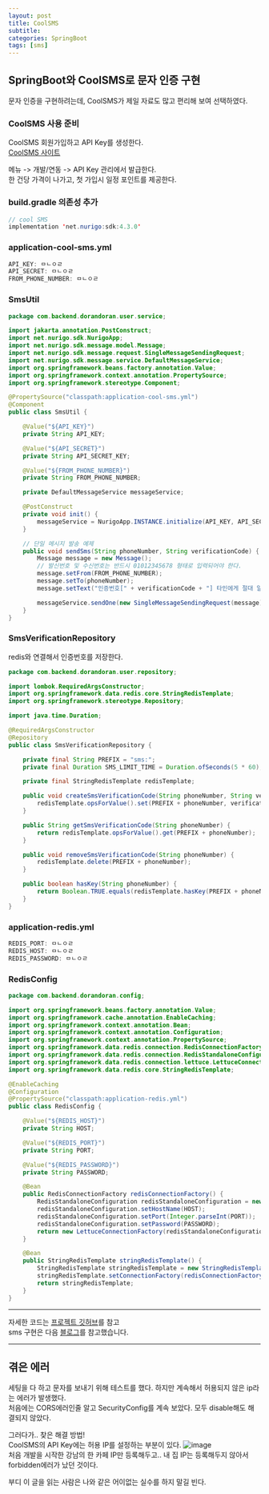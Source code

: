 ```yaml
---
layout: post
title: CoolSMS
subtitle: 
categories: SpringBoot
tags: [sms]
---
```

## SpringBoot와 CoolSMS로 문자 인증 구현
문자 인증을 구현하려는데, CoolSMS가 제일 자료도 많고 편리해 보여 선택하였다.

### CoolSMS 사용 준비
CoolSMS 회원가입하고 API Key를 생성한다.  
[CoolSMS 사이트](https://coolsms.co.kr/)  
  
메뉴 -> 개발/연동 -> API Key 관리에서 발급한다.  
한 건당 가격이 나가고, 첫 가입시 일정 포인트를 제공한다.  

### build.gradle 의존성 추가
```java
// cool SMS
implementation 'net.nurigo:sdk:4.3.0'
```

### application-cool-sms.yml
```java
API_KEY: ㅁㄴㅇㄹ
API_SECRET: ㅁㄴㅇㄹ
FROM_PHONE_NUMBER: ㅁㄴㅇㄹ
```

### SmsUtil
```java
package com.backend.dorandoran.user.service;

import jakarta.annotation.PostConstruct;
import net.nurigo.sdk.NurigoApp;
import net.nurigo.sdk.message.model.Message;
import net.nurigo.sdk.message.request.SingleMessageSendingRequest;
import net.nurigo.sdk.message.service.DefaultMessageService;
import org.springframework.beans.factory.annotation.Value;
import org.springframework.context.annotation.PropertySource;
import org.springframework.stereotype.Component;

@PropertySource("classpath:application-cool-sms.yml")
@Component
public class SmsUtil {

    @Value("${API_KEY}")
    private String API_KEY;

    @Value("${API_SECRET}")
    private String API_SECRET_KEY;

    @Value("${FROM_PHONE_NUMBER}")
    private String FROM_PHONE_NUMBER;

    private DefaultMessageService messageService;

    @PostConstruct
    private void init() {
        messageService = NurigoApp.INSTANCE.initialize(API_KEY, API_SECRET_KEY, "https://api.coolsms.co.kr");
    }

    // 단일 메시지 발송 예제
    public void sendSms(String phoneNumber, String verificationCode) {
        Message message = new Message();
        // 발신번호 및 수신번호는 반드시 01012345678 형태로 입력되어야 한다.
        message.setFrom(FROM_PHONE_NUMBER);
        message.setTo(phoneNumber);
        message.setText("인증번호[" + verificationCode + "] 타인에게 절대 알려주지 마세요.");

        messageService.sendOne(new SingleMessageSendingRequest(message));
    }
}
```

### SmsVerificationRepository
redis와 연결해서 인증번호를 저장한다.
```java
package com.backend.dorandoran.user.repository;

import lombok.RequiredArgsConstructor;
import org.springframework.data.redis.core.StringRedisTemplate;
import org.springframework.stereotype.Repository;

import java.time.Duration;

@RequiredArgsConstructor
@Repository
public class SmsVerificationRepository {

    private final String PREFIX = "sms:";
    private final Duration SMS_LIMIT_TIME = Duration.ofSeconds(5 * 60);

    private final StringRedisTemplate redisTemplate;

    public void createSmsVerificationCode(String phoneNumber, String verificationCode) {
        redisTemplate.opsForValue().set(PREFIX + phoneNumber, verificationCode, SMS_LIMIT_TIME);
    }

    public String getSmsVerificationCode(String phoneNumber) {
        return redisTemplate.opsForValue().get(PREFIX + phoneNumber);
    }

    public void removeSmsVerificationCode(String phoneNumber) {
        redisTemplate.delete(PREFIX + phoneNumber);
    }

    public boolean hasKey(String phoneNumber) {
        return Boolean.TRUE.equals(redisTemplate.hasKey(PREFIX + phoneNumber));
    }
}
```

### application-redis.yml
```java
REDIS_PORT: ㅁㄴㅇㄹ
REDIS_HOST: ㅁㄴㅇㄹ
REDIS_PASSWORD: ㅁㄴㅇㄹ
```

### RedisConfig
```java
package com.backend.dorandoran.config;

import org.springframework.beans.factory.annotation.Value;
import org.springframework.cache.annotation.EnableCaching;
import org.springframework.context.annotation.Bean;
import org.springframework.context.annotation.Configuration;
import org.springframework.context.annotation.PropertySource;
import org.springframework.data.redis.connection.RedisConnectionFactory;
import org.springframework.data.redis.connection.RedisStandaloneConfiguration;
import org.springframework.data.redis.connection.lettuce.LettuceConnectionFactory;
import org.springframework.data.redis.core.StringRedisTemplate;

@EnableCaching
@Configuration
@PropertySource("classpath:application-redis.yml")
public class RedisConfig {

    @Value("${REDIS_HOST}")
    private String HOST;

    @Value("${REDIS_PORT}")
    private String PORT;

    @Value("${REDIS_PASSWORD}")
    private String PASSWORD;

    @Bean
    public RedisConnectionFactory redisConnectionFactory() {
        RedisStandaloneConfiguration redisStandaloneConfiguration = new RedisStandaloneConfiguration();
        redisStandaloneConfiguration.setHostName(HOST);
        redisStandaloneConfiguration.setPort(Integer.parseInt(PORT));
        redisStandaloneConfiguration.setPassword(PASSWORD);
        return new LettuceConnectionFactory(redisStandaloneConfiguration);
    }

    @Bean
    public StringRedisTemplate stringRedisTemplate() {
        StringRedisTemplate stringRedisTemplate = new StringRedisTemplate();
        stringRedisTemplate.setConnectionFactory(redisConnectionFactory());
        return stringRedisTemplate;
    }
}
```

---
자세한 코드는 [프로젝트 깃허브](https://github.com/dabeann/dorandoran)를 참고  
sms 구현은 다음 [블로그](https://velog.io/@dunkin00/Spring-Boot-%EB%AC%B8%EC%9E%90-%EC%9D%B8%EC%A6%9D-%EA%B5%AC%ED%98%84%ED%95%98%EA%B8%B0-coolSMS)를 참고했습니다.

---

## 겪은 에러
세팅을 다 하고 문자를 보내기 위해 테스트를 했다. 하지만 계속해서 허용되지 않은 ip라는 에러가 발생했다.  
처음에는 CORS에러인줄 알고 SecurityConfig를 계속 보았다. 모두 disable해도 해결되지 않았다.  

  
그러다가.. 찾은 해결 방법!  
CoolSMS의 API Key에는 허용 IP를 설정하는 부분이 있다. 
![image](https://github.com/user-attachments/assets/7b56077a-bf6e-4a30-b378-876785a3f580)  
처음 개발을 시작한 강남의 한 카페 IP만 등록해두고.. 내 집 IP는 등록해두지 않아서 forbidden에러가 났던 것이다. 
  
부디 이 글을 읽는 사람은 나와 같은 어이없는 실수를 하지 말길 빈다.